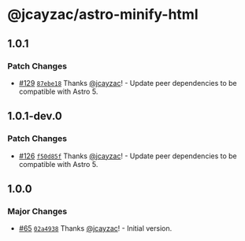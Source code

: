 # @jcayzac/astro-minify-html

## 1.0.1

### Patch Changes

- [#129](https://github.com/jcayzac/copepod-modules/pull/129) [`87ebe18`](https://github.com/jcayzac/copepod-modules/commit/87ebe183b983832e6254659f011620d9f2bcbb69) Thanks [@jcayzac](https://github.com/jcayzac)! - Update peer dependencies to be compatible with Astro 5.

## 1.0.1-dev.0

### Patch Changes

- [#126](https://github.com/jcayzac/copepod-modules/pull/126) [`f50d85f`](https://github.com/jcayzac/copepod-modules/commit/f50d85fd69ba0ced2c4a7a7922703ef05e8de066) Thanks [@jcayzac](https://github.com/jcayzac)! - Update peer dependencies to be compatible with Astro 5.

## 1.0.0

### Major Changes

- [#65](https://github.com/jcayzac/copepod-modules/pull/65) [`02a4938`](https://github.com/jcayzac/copepod-modules/commit/02a4938313145afa3af352d5837e54b2fd15e414) Thanks [@jcayzac](https://github.com/jcayzac)! - Initial version.
